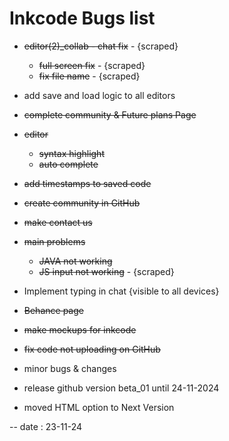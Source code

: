 # Inkcode Bugs list

- ~~editor(2)_collab - chat fix~~ - {scraped}
	- ~~full screen fix~~ - {scraped}
    - ~~fix file name~~ - {scraped}

- add save and load logic to all editors
- ~~complete community & Future plans Page~~

- ~~editor~~
	- ~~syntax highlight~~
	- ~~auto complete~~

- ~~add timestamps to saved code~~

- ~~create community in GitHub~~
- ~~make contact us~~ 

- ~~main problems~~
	- ~~JAVA not working~~
	- ~~JS input not working~~ - {scraped}

- Implement typing in chat {visible to all devices}

- ~~Behance page~~
- ~~make mockups for inkcode~~
- ~~fix code not uploading on GitHub~~
- minor bugs & changes

- release github version beta_01 until 24-11-2024

* moved HTML option to Next Version 

-- date : 23-11-24